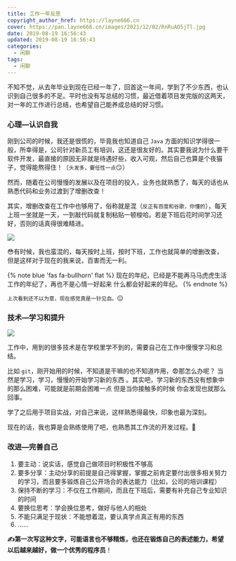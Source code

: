 ```yaml
---
title: 工作一年反思
copyright_author_href: https://layne666.cn
cover: https://pan.layne666.cn/images/2021/12/02/RnRuAO5jTl.jpg
date: 2019-08-19 16:56:43
updated: 2019-08-19 16:56:43
categories: 
  - 闲聊
tags: 
  - 闲聊
---
```


<div id="aplayer-uxAIfEUs" class="aplayer aplayer-tag-marker meting-tag-marker" data-id="1305579825" data-server="netease" data-type="song" data-mode="circulation" data-autoplay="false" data-mutex="true" data-listmaxheight="340px" data-preload="auto" data-theme="#3F51B5"></div>

<img src="../images/study.gif" alt="" data-action="zoom" style="display: inline-block;">不知不觉，从去年毕业到现在已经一年了，回首这一年间，学到了不少东西，也认识到自己很多的不足。平时也没有写总结的习惯，最近借着项目发完版的这两天，对一年的工作进行总结，也希望自己能养成总结的好习惯。

### 心理—认识自我

刚到公司的时候，我还是很慌的，毕竟我也知道自己 `Java` 方面的知识学得很一般，所幸得是，公司针对新员工有培训，这还是很友好的。其实要我说为什么要干软件开发，最直接的原因无非就是待遇好些，收入可观，然后自己也算是个夜猫子，觉得能熬得住！（`头发多，要任性一点`😏）

然而，随着在公司慢慢的发展以及在项目的投入，业务也就熟悉了，每天的话也从熟悉代码和业务过渡到了增删改查！

其实，增删改查在工作中也够用了，俗称就是混（`反正有百度和谷歌，你懂的`），每天上班一坐就是一天，一到敲代码就复制粘贴一顿梭哈。若是下班后花时间学习还好，否则的话真得很难精进。

![](https://pan.layne666.cn/images/2021/12/02/u97LYPxQaB.jpg)

😳有时候，我也蛮混的，每天按时上班，按时下班，工作也就简单的增删改查，但是这样对于现在的我来说，百害而无一利。

{% note blue 'fas fa-bullhorn' flat %}
现在的年纪，已经是不能再马马虎虎生活工作的年纪了，再也不是心情一好起来 什么都会好起来的年纪。
{% endnote %}

`上次看到还不以为意，现在感觉真是一针见血。`😐

### 技术—学习和提升

![](https://pan.layne666.cn/images/2021/12/02/yaxhkCRQpk.jpg)

工作中，用到的很多技术是在学校里学不到的，需要自己在工作中慢慢学习和总结。

比如 `git`，刚开始用的时候，不知道是干嘛的也不知道咋用，😨那怎么办呢？ 当然是学习，学习，慢慢的开始学习新的东西 。其实吧，学习新的东西没有想象中的那么困难，可能就是前期会困难一点  但是当你接触多的时候  你会发现也就那么回事。

学了之后用于项目实战，对自己来说，这样熟悉得最快，印象也最为深刻。

现在的话，我也算是会熟练使用了吧，也熟悉其工作流的开发过程。🤗

### 改进—完善自己

1. 要主动：说实话，感觉自己做项目时积极性不够高
2. 要多分享：主动分享的前提是自己得掌握，掌握之前肯定要付出很多相关努力的学习，而且要多锻炼自己公开场合的表达能力（比如，公司的培训课程）
3. 保持不断的学习：不仅在工作期间，而且在下班后，需要有补充自己专业知识的时间
4. 要换位思考：学会换位思考，做好与他人的相处
5. 不能只满足于现状：不能想着混，要认真学点真正有用的东西
6. ......

**✍第一次写这种文字，可能语言也不够精炼，也还在锻炼自己的表述能力，希望以后越来越好，做一个优秀的程序员**！